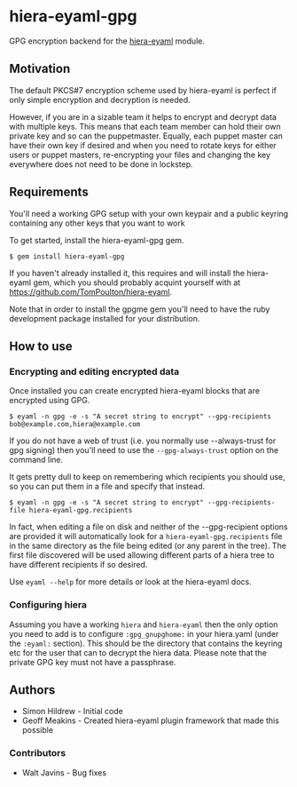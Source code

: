 hiera-eyaml-gpg
===============

GPG encryption backend for the [hiera-eyaml](https://github.com/TomPoulton/hiera-eyaml) module.

Motivation
----------

The default PKCS#7 encryption scheme used by hiera-eyaml is perfect if only simple
encryption and decryption is needed.

However, if you are in a sizable team it helps to encrypt and decrypt data with multiple
keys. This means that each team member can hold their own private key and so can the puppetmaster.
Equally, each puppet master can have their own key if desired and when you need to rotate 
keys for either users or puppet masters, re-encrypting your files and changing the key everywhere
does not need to be done in lockstep.

Requirements
------------

You'll need a working GPG setup with your own keypair and a public keyring containing any other
keys that you want to work

To get started, install the hiera-eyaml-gpg gem.

    $ gem install hiera-eyaml-gpg

If you haven't already installed it, this requires and will install the hiera-eyaml gem, which you
should probably acquint yourself with at https://github.com/TomPoulton/hiera-eyaml.

Note that in order to install the gpgme gem you'll need to have the ruby development package installed
for your distribution.

How to use
----------

### Encrypting and editing encrypted data

Once installed you can create encrypted hiera-eyaml blocks that are encrypted using GPG.

    $ eyaml -n gpg -e -s "A secret string to encrypt" --gpg-recipients bob@example.com,hiera@example.com

If you do not have a web of trust (i.e. you normally use --always-trust for gpg signing) then you'll need 
to use the `--gpg-always-trust` option on the command line.

It gets pretty dull to keep on remembering which recipients you should use, so you can put them in a file
and specify that instead.

    $ eyaml -n gpg -e -s "A secret string to encrypt" --gpg-recipients-file hiera-eyaml-gpg.recipients

In fact, when editing a file on disk and neither of the --gpg-recipient options are provided it will
automatically look for a `hiera-eyaml-gpg.recipients` file in the same directory as the file being edited 
(or any parent in the tree). The first file discovered will be used allowing different parts of a hiera 
tree to have different recipients if so desired.

Use `eyaml --help` for more details or look at the hiera-eyaml docs.

### Configuring hiera

Assuming you have a working `hiera` and `hiera-eyaml` then the only option you need to add is to
configure `:gpg_gnupghome:` in your hiera.yaml (under the `:eyaml:` section). This should be the
directory that contains the keyring etc for the user that can to decrypt the hiera data. Please note
that the private GPG key must not have a passphrase.

Authors
-------

 - Simon Hildrew - Initial code
 - Geoff Meakins - Created hiera-eyaml plugin framework that made this possible

### Contributors
 - Walt Javins - Bug fixes
